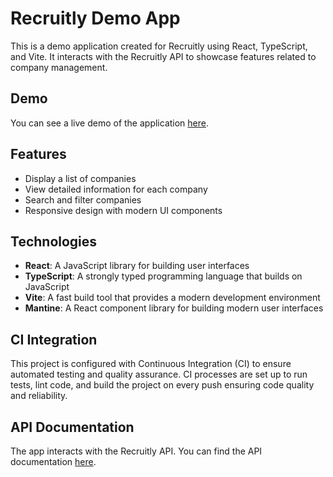 # Recruitly Demo App

This is a demo application created for Recruitly using React, TypeScript, and Vite. It interacts with the Recruitly API to showcase features related to company management.

## Demo

You can see a live demo of the application [here](https://recruitly-demo.vercel.app/).

## Features

- Display a list of companies
- View detailed information for each company
- Search and filter companies
- Responsive design with modern UI components

## Technologies

- **React**: A JavaScript library for building user interfaces
- **TypeScript**: A strongly typed programming language that builds on JavaScript
- **Vite**: A fast build tool that provides a modern development environment
- **Mantine**: A React component library for building modern user interfaces

## CI Integration

This project is configured with Continuous Integration (CI) to ensure automated testing and quality assurance. CI processes are set up to run tests, lint code, and build the project on every push ensuring code quality and reliability.

## API Documentation

The app interacts with the Recruitly API. You can find the API documentation [here](https://petstore.swagger.io/?url=https://api.recruitly.io/v2/api-docs#/Company/Company%20Service_2).
